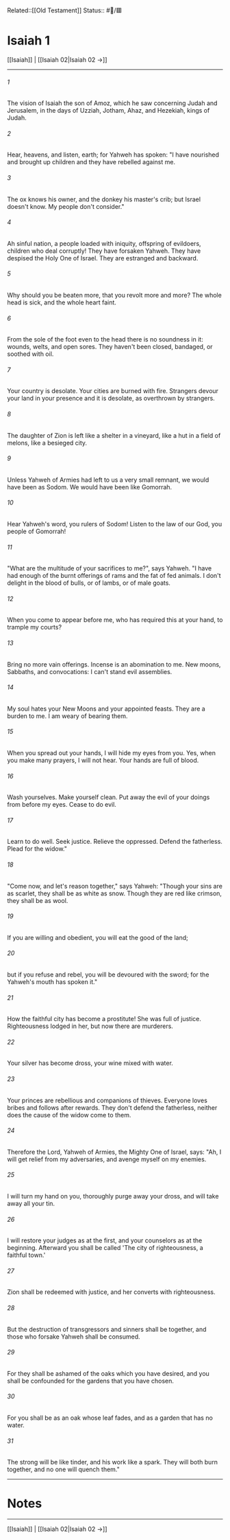 Related::[[Old Testament]]
Status:: #📖/🟥
# Isaiah 1

[[Isaiah]] | [[Isaiah 02|Isaiah 02 →]]
***



###### 1 
The vision of Isaiah the son of Amoz, which he saw concerning Judah and Jerusalem, in the days of Uzziah, Jotham, Ahaz, and Hezekiah, kings of Judah. 

###### 2 
Hear, heavens, and listen, earth; for Yahweh has spoken: "I have nourished and brought up children and they have rebelled against me. 

###### 3 
The ox knows his owner, and the donkey his master's crib; but Israel doesn't know. My people don't consider." 

###### 4 
Ah sinful nation, a people loaded with iniquity, offspring of evildoers, children who deal corruptly! They have forsaken Yahweh. They have despised the Holy One of Israel. They are estranged and backward. 

###### 5 
Why should you be beaten more, that you revolt more and more? The whole head is sick, and the whole heart faint. 

###### 6 
From the sole of the foot even to the head there is no soundness in it: wounds, welts, and open sores. They haven't been closed, bandaged, or soothed with oil. 

###### 7 
Your country is desolate. Your cities are burned with fire. Strangers devour your land in your presence and it is desolate, as overthrown by strangers. 

###### 8 
The daughter of Zion is left like a shelter in a vineyard, like a hut in a field of melons, like a besieged city. 

###### 9 
Unless Yahweh of Armies had left to us a very small remnant, we would have been as Sodom. We would have been like Gomorrah. 

###### 10 
Hear Yahweh's word, you rulers of Sodom! Listen to the law of our God, you people of Gomorrah! 

###### 11 
"What are the multitude of your sacrifices to me?", says Yahweh. "I have had enough of the burnt offerings of rams and the fat of fed animals. I don't delight in the blood of bulls, or of lambs, or of male goats. 

###### 12 
When you come to appear before me, who has required this at your hand, to trample my courts? 

###### 13 
Bring no more vain offerings. Incense is an abomination to me. New moons, Sabbaths, and convocations: I can't stand evil assemblies. 

###### 14 
My soul hates your New Moons and your appointed feasts. They are a burden to me. I am weary of bearing them. 

###### 15 
When you spread out your hands, I will hide my eyes from you. Yes, when you make many prayers, I will not hear. Your hands are full of blood. 

###### 16 
Wash yourselves. Make yourself clean. Put away the evil of your doings from before my eyes. Cease to do evil. 

###### 17 
Learn to do well. Seek justice. Relieve the oppressed. Defend the fatherless. Plead for the widow." 

###### 18 
"Come now, and let's reason together," says Yahweh: "Though your sins are as scarlet, they shall be as white as snow. Though they are red like crimson, they shall be as wool. 

###### 19 
If you are willing and obedient, you will eat the good of the land; 

###### 20 
but if you refuse and rebel, you will be devoured with the sword; for the Yahweh's mouth has spoken it." 

###### 21 
How the faithful city has become a prostitute! She was full of justice. Righteousness lodged in her, but now there are murderers. 

###### 22 
Your silver has become dross, your wine mixed with water. 

###### 23 
Your princes are rebellious and companions of thieves. Everyone loves bribes and follows after rewards. They don't defend the fatherless, neither does the cause of the widow come to them. 

###### 24 
Therefore the Lord, Yahweh of Armies, the Mighty One of Israel, says: "Ah, I will get relief from my adversaries, and avenge myself on my enemies. 

###### 25 
I will turn my hand on you, thoroughly purge away your dross, and will take away all your tin. 

###### 26 
I will restore your judges as at the first, and your counselors as at the beginning. Afterward you shall be called 'The city of righteousness, a faithful town.' 

###### 27 
Zion shall be redeemed with justice, and her converts with righteousness. 

###### 28 
But the destruction of transgressors and sinners shall be together, and those who forsake Yahweh shall be consumed. 

###### 29 
For they shall be ashamed of the oaks which you have desired, and you shall be confounded for the gardens that you have chosen. 

###### 30 
For you shall be as an oak whose leaf fades, and as a garden that has no water. 

###### 31 
The strong will be like tinder, and his work like a spark. They will both burn together, and no one will quench them."

---
# Notes


***
[[Isaiah]] | [[Isaiah 02|Isaiah 02 →]]
